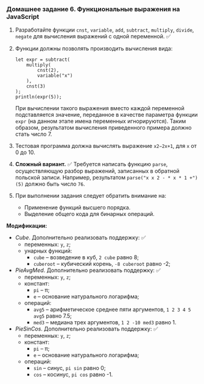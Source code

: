 ### Домашнее задание 6. Функциональные выражения на JavaScript

1. Разработайте функции `cnst`, `variable`, `add`, `subtract`, `multiply`, `divide`, `negate` для вычисления выражений с одной переменной. ✅

2. Функции должны позволять производить вычисления вида:
   ```
   let expr = subtract(
       multiply(
           cnst(2),
           variable("x")
       ),
       cnst(3)
   );
   println(expr(5));
   ```
   При вычислении такого выражения вместо каждой переменной подставляется значение, переданное в качестве параметра функции `expr` (на данном этапе имена переменных игнорируются). Таким образом, результатом вычисления приведенного примера должно стать число 7.

3. Тестовая программа должна вычислять выражение `x2−2x+1`, для `x` от 0 до 10.

4. **Сложный вариант.** ✅
   Требуется написать функцию `parse`, осуществляющую разбор выражений, записанных в обратной польской записи. Например, результатом `parse("x x 2 - * x * 1 +")(5)` должно быть число `76`.

5. При выполнении задания следует обратить внимание на:

   - Применение функций высшего порядка.
   - Выделение общего кода для бинарных операций.

**Модификации:**

- _Cube_. Дополнительно реализовать поддержку: ✅
  - переменных: `y`, `z`;
  - унарных функций:
    - `cube` – возведение в куб, `2 cube` равно 8;
    - `cuberoot` – кубический корень, `-8 cuberoot` равно -2;
- _PieAvgMed_. Дополнительно реализовать поддержку: ✅
  - переменных: `y`, `z`;
  - констант:
    - `pi` – π;
    - `e` – основание натурального логарифма;
  - операций:
    - `avg5` – арифметическое среднее пяти аргументов, `1 2 3 4 5 avg5` равно 7.5;
    - `med3` – медиана трех аргументов, `1 2 -10 med3` равно 1.
- _PieSinCos_. Дополнительно реализовать поддержку: ✅
  - переменных: `y`, `z`;
  - констант:
    - `pi` – π;
    - `e` – основание натурального логарифма;
  - операций:
    - `sin` – синус, `pi sin` равно 0;
    - `cos` – косинус, `pi cos` равно -1.